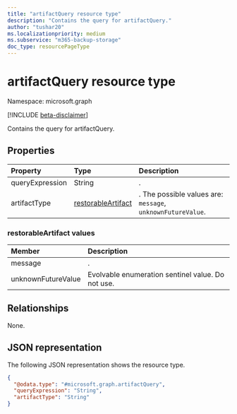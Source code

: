 ```yaml
---
title: "artifactQuery resource type"
description: "Contains the query for artifactQuery."
author: "tushar20"
ms.localizationpriority: medium
ms.subservice: "m365-backup-storage"
doc_type: resourcePageType
---
```


# artifactQuery resource type

Namespace: microsoft.graph

[!INCLUDE [beta-disclaimer](../../includes/beta-disclaimer.md)]

Contains the query for artifactQuery.

## Properties
|Property|Type|Description|
|:---|:---|:---|
|queryExpression|String|.|
|artifactType|[restorableArtifact](../resources/artifactquery.md#restorableArtifact-values)|. The possible values are: `message`, `unknownFutureValue`.|

### restorableArtifact values

|Member | Description |
|:------|:------------|
|message | .|
|unknownFutureValue | Evolvable enumeration sentinel value. Do not use.|

## Relationships
None.

## JSON representation
The following JSON representation shows the resource type.
<!-- {
  "blockType": "resource",
  "@odata.type": "microsoft.graph.artifactQuery"
}
-->
``` json
{
  "@odata.type": "#microsoft.graph.artifactQuery",
  "queryExpression": "String",
  "artifactType": "String"
}
```

